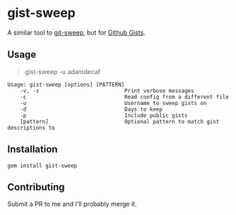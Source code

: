 # gist-sweep

A similar tool to [git-sweep](http://lab.arc90.com/2012/04/03/git-sweep/), but for [Github Gists](http://gist.github.com).

## Usage

> gist-sweep -u adamdecaf

```
Usage: gist-sweep [options] [PATTERN]
    -v, -s                           Print verbose messages
    -c                               Read config from a different file
    -u                               Username to sweep gists on
    -d                               Days to keep
    -p                               Include public gists
    [pattern]                        Optional pattern to match gist descriptions to
```

## Installation

```shell
gem install gist-sweep
```

## Contributing

Submit a PR to me and I'll probably merge it.
